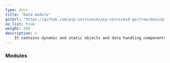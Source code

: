 ```yaml
---
type: docs
title: "Data module"
gitUrl: "https://github.com/pip-services4/pip-services4-go/tree/main/pip-services4-aws-node"
no_list: true
weight: 500
description: > 
    It contains dynamic and static objects and data handling components.
---
```



### Modules

